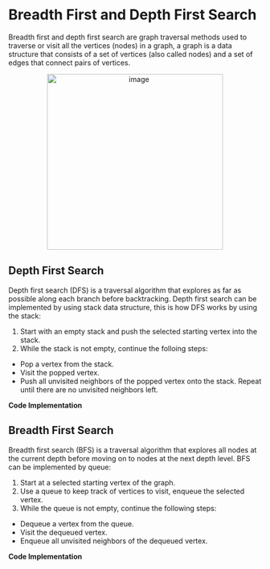 # Breadth First and Depth First Search

Breadth first and depth first search are graph traversal methods used to traverse or visit all the vertices (nodes) in a graph, a graph is a data structure that consists of a set of vertices (also called nodes) and a set of edges that connect pairs of vertices.

<div align=center>
<img width="350" alt="image" src="https://github.com/ShiyuFan0820/CSLearningNote/assets/149340606/736eec7c-77d7-4942-8872-c7cc11bd16c7">
</div>

## Depth First Search

Depth first search (DFS) is a traversal algorithm that explores as far as possible along each branch before backtracking. Depth first search can be implemented by using stack data structure, this is how DFS works by using the stack:

1. Start with an empty stack and push the selected starting vertex into the stack.
2. While the stack is not empty, continue the folloing steps:
 - Pop a vertex from the stack.
 - Visit the popped vertex.
 - Push all unvisited neighbors of the popped vertex onto the stack.
Repeat until there are no unvisited neighbors left.

**Code Implementation**

## Breadth First Search

Breadth first search (BFS) is a traversal algorithm that explores all nodes at the current depth before moving on to nodes at the next depth level. BFS can be implemented by queue:
1. Start at a selected starting vertex of the graph.
2. Use a queue to keep track of vertices to visit, enqueue the selected vertex.
3. While the queue is not empty, continue the following steps:
 - Dequeue a vertex from the queue.
 - Visit the dequeued vertex.
 - Enqueue all unvisited neighbors of the dequeued vertex.

**Code Implementation**

